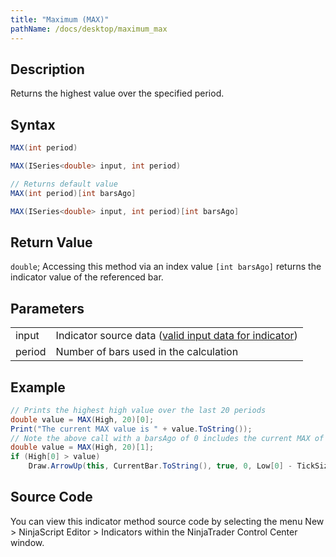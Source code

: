 ```yaml
---
title: "Maximum (MAX)"
pathName: /docs/desktop/maximum_max
---
```


## Description

Returns the highest value over the specified period.

## Syntax

```csharp
MAX(int period)
```

```csharp
MAX(ISeries<double> input, int period)
```

```csharp
// Returns default value
MAX(int period)[int barsAgo]
```

```csharp
MAX(ISeries<double> input, int period)[int barsAgo]
```

## Return Value

`double`; Accessing this method via an index value `[int barsAgo]` returns the indicator value of the referenced bar.

## Parameters

|  |  |
| --- | --- |
| input | Indicator source data ([valid input data for indicator](/docs/desktop/valid_input_data_for_indicator)) |
| period | Number of bars used in the calculation |

## Example

```csharp
// Prints the highest high value over the last 20 periods
double value = MAX(High, 20)[0];
Print("The current MAX value is " + value.ToString());
// Note the above call with a barsAgo of 0 includes the current MAX of the input high series in the value. If we want to check for example for a break of this value, storing the last bar's MAX would be needed.
double value = MAX(High, 20)[1];
if (High[0] > value)
    Draw.ArrowUp(this, CurrentBar.ToString(), true, 0, Low[0] - TickSize, Brushes.Blue);
```

## Source Code

You can view this indicator method source code by selecting the menu New > NinjaScript Editor > Indicators within the NinjaTrader Control Center window.

